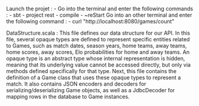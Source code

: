 Launch the projet : 
    - Go into the terminal and enter the following commands : 
        - sbt
        - project rest
        - compile
        - ~reStart
    Go into an other terminal and enter the following command : 
        - curl "http://localhost:8080/games/count"

DataStructure.scala : 
This file defines our data structure for our API. 
In this file, several opaque types are defined to represent specific entities related to Games, such as match dates, season years, home teams, away teams, home scores, away scores, Elo probabilities for home and away teams.
An opaque type is an abstract type whose internal representation is hidden, meaning that its underlying value cannot be accessed directly, but only via methods defined specifically for that type. 
Next, this file contains the definition of a Game class that uses these opaque types to represent a match. It also contains JSON encoders and decoders for serializing/deserializing Game objects, as well as a JdbcDecoder for mapping rows in the database to Game instances.
